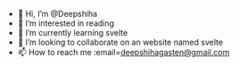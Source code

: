 - 👋 Hi, I’m @Deepshiha
- 👀 I’m interested in reading 
- 🌱 I’m currently learning svelte
- 💞️ I’m looking to collaborate on an website named svelte
- 📫 How to reach me :email=deepshihagasten@gmail.com

<!---
Deepshiha/Deepshiha is a ✨ special ✨ repository because its `README.md` (this file) appears on your GitHub profile.
You can click the Preview link to take a look at your changes.
--->
